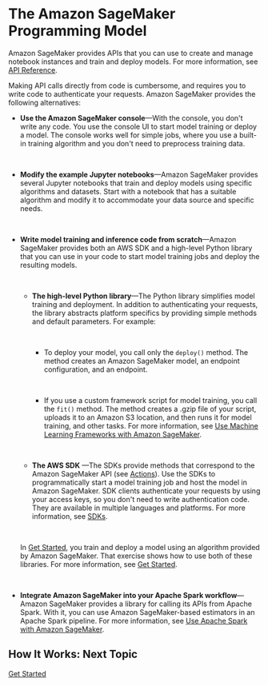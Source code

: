 # The Amazon SageMaker Programming Model<a name="how-it-works-prog-model"></a>

Amazon SageMaker provides APIs that you can use to create and manage notebook instances and train and deploy models\. For more information, see [API Reference](API_Reference.md)\. 

Making API calls directly from code is cumbersome, and requires you to write code to authenticate your requests\. Amazon SageMaker provides the following alternatives:
+ **Use the Amazon SageMaker console**—With the console, you don't write any code\. You use the console UI to start model training or deploy a model\. The console works well for simple jobs, where you use a built\-in training algorithm and you don't need to preprocess training data\. 

   
+ **Modify the example Jupyter notebooks**—Amazon SageMaker provides several Jupyter notebooks that train and deploy models using specific algorithms and datasets\. Start with a notebook that has a suitable algorithm and modify it to accommodate your data source and specific needs\.

   
+ **Write model training and inference code from scratch**—Amazon SageMaker provides both an AWS SDK and a high\-level Python library that you can use in your code to start model training jobs and deploy the resulting models\.

   
  + **The high\-level Python library**—The Python library simplifies model training and deployment\. In addition to authenticating your requests, the library abstracts platform specifics by providing simple methods and default parameters\. For example:

     
    + To deploy your model, you call only the `deploy()` method\. The method creates an Amazon SageMaker model, an endpoint configuration, and an endpoint\.

       
    + If you use a custom framework script for model training, you call the `fit()` method\. The method creates a \.gzip file of your script, uploads it to an Amazon S3 location, and then runs it for model training, and other tasks\. For more information, see [Use Machine Learning Frameworks with Amazon SageMaker](frameworks.md)\.

       
  + **The AWS SDK** —The SDKs provide methods that correspond to the Amazon SageMaker API \(see [Actions](API_Operations.md)\)\. Use the SDKs to programmatically start a model training job and host the model in Amazon SageMaker\. SDK clients authenticate your requests by using your access keys, so you don't need to write authentication code\. They are available in multiple languages and platforms\. For more information, see [SDKs](https://aws.amazon.com/tools/)\. 

     

  In [Get Started](gs.md), you train and deploy a model using an algorithm provided by Amazon SageMaker\. That exercise shows how to use both of these libraries\. For more information, see [Get Started](gs.md)\.

   
+ **Integrate Amazon SageMaker into your Apache Spark workflow**—Amazon SageMaker provides a library for calling its APIs from Apache Spark\. With it, you can use Amazon SageMaker\-based estimators in an Apache Spark pipeline\. For more information, see [Use Apache Spark with Amazon SageMaker](apache-spark.md)\.

## How It Works: Next Topic<a name="howitwork-prog-model-nextstep"></a>

 [Get Started](gs.md) 